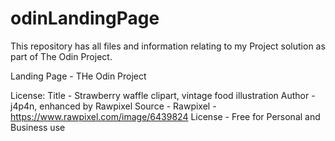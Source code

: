 # odinLandingPage
This repository has all files and information relating to my Project solution  as part of The Odin Project.

Landing Page - THe Odin Project

License:
Title - Strawberry waffle clipart, vintage food illustration
Author - j4p4n, enhanced by Rawpixel
Source - Rawpixel - https://www.rawpixel.com/image/6439824
License - Free for Personal and Business use
